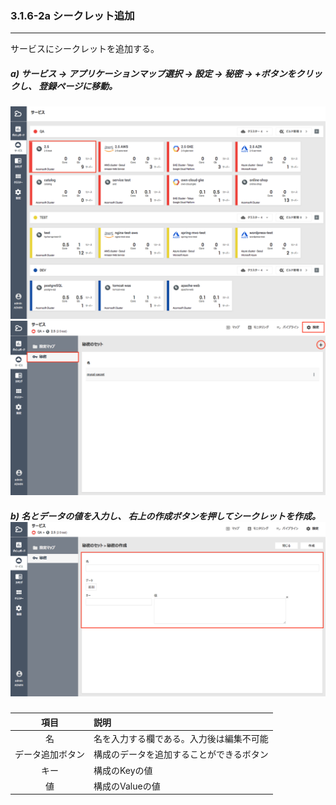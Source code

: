 ### 3.1.6-2a シークレット追加

---

サービスにシークレットを追加する。

##### a\) サービス → アプリケーションマップ選択 → 設定 → 秘密 → +ボタンをクリックし、 登録ページに移動。

![](/assets/JP/2.5/3.1.6-2a_1.png)![](/assets/JP/2.5/3.1.6-2a_2.png)

##### b\) 名とデータの値を入力し、 右上の作成ボタンを押してシークレットを作成。![](/assets/JP/2.5/3.1.6-2a_3.png)

| **項目** | **説明** |
| :---: | :--- |
| 名 | 名を入力する欄である。入力後は編集不可能 |
| データ追加ボタン | 構成のデータを追加することができるボタン |
| キー | 構成のKeyの値 |
| 値 | 構成のValueの値 |



